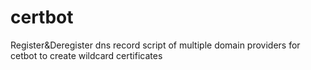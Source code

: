 # certbot
Register&amp;Deregister dns record script of multiple domain providers for cetbot to create wildcard certificates
